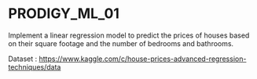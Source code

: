 # PRODIGY_ML_01

Implement a linear regression model to predict the prices of houses based on their square footage and the number of bedrooms and bathrooms.

Dataset : https://www.kaggle.com/c/house-prices-advanced-regression-techniques/data
